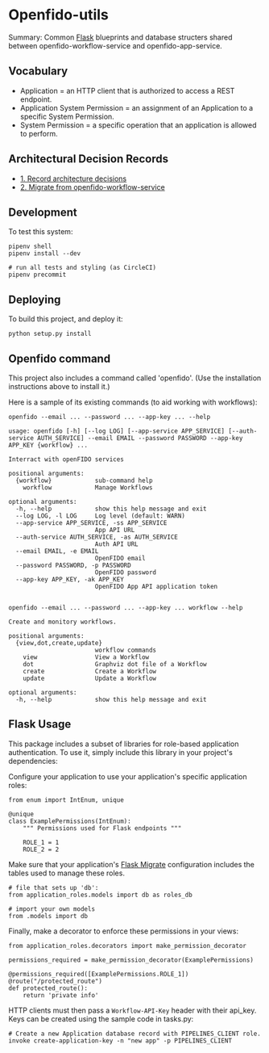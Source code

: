# Openfido-utils

Summary: Common [Flask](https://flask.palletsprojects.com/en/1.1.x/) blueprints and database structers shared between openfido-workflow-service and openfido-app-service.

## Vocabulary

 * Application = an HTTP client that is authorized to access a REST endpoint.
 * Application System Permission = an assignment of an Application to a specific System Permission.
 * System Permission = a specific operation that an application is allowed to perform.

## Architectural Decision Records

* [1. Record architecture decisions](docs/adr/0001-record-architecture-decisions.md)
* [2. Migrate from openfido-workflow-service](docs/adr/0002-migrate-from-openfido-workflow-service.md)

## Development

To test this system:

    pipenv shell
    pipenv install --dev

    # run all tests and styling (as CircleCI)
    pipenv precommit

## Deploying

To build this project, and deploy it:

    python setup.py install

## Openfido command

This project also includes a command called 'openfido'. (Use the installation
instructions above to install it.)

Here is a sample of its existing commands (to aid working with workflows):

    openfido --email ... --password ... --app-key ... --help

    usage: openfido [-h] [--log LOG] [--app-service APP_SERVICE] [--auth-service AUTH_SERVICE] --email EMAIL --password PASSWORD --app-key APP_KEY {workflow} ...

    Interract with openFIDO services

    positional arguments:
      {workflow}            sub-command help
        workflow            Manage Workflows

    optional arguments:
      -h, --help            show this help message and exit
      --log LOG, -l LOG     Log level (default: WARN)
      --app-service APP_SERVICE, -ss APP_SERVICE
                            App API URL
      --auth-service AUTH_SERVICE, -as AUTH_SERVICE
                            Auth API URL
      --email EMAIL, -e EMAIL
                            OpenFIDO email
      --password PASSWORD, -p PASSWORD
                            OpenFIDO password
      --app-key APP_KEY, -ak APP_KEY
                            OpenFIDO App API application token


    openfido --email ... --password ... --app-key ... workflow --help

    Create and monitory workflows.

    positional arguments:
      {view,dot,create,update}
                            workflow commands
        view                View a Workflow
        dot                 Graphviz dot file of a Workflow
        create              Create a Workflow
        update              Update a Workflow

    optional arguments:
      -h, --help            show this help message and exit

## Flask Usage

This package includes a subset of libraries for role-based application
authentication. To use it, simply include this library in your project's
dependencies:

Configure your application to use your application's specific application roles:

    from enum import IntEnum, unique

    @unique
    class ExamplePermissions(IntEnum):
        """ Permissions used for Flask endpoints """

        ROLE_1 = 1
        ROLE_2 = 2

Make sure that your application's [Flask Migrate](https://flask-migrate.readthedocs.io/en/latest/) configuration includes the tables used to manage these roles.

    # file that sets up 'db':
    from application_roles.models import db as roles_db

    # import your own models
    from .models import db

Finally, make a decorator to enforce these permissions in your views:

    from application_roles.decorators import make_permission_decorator

    permissions_required = make_permission_decorator(ExamplePermissions)

    @permissions_required([ExamplePermissions.ROLE_1])
    @route("/protected_route")
    def protected_route():
        return 'private info'


HTTP clients must then pass a `Workflow-API-Key` header with their api_key. Keys can
be created using the sample code in tasks.py:

    # Create a new Application database record with PIPELINES_CLIENT role.
    invoke create-application-key -n "new app" -p PIPELINES_CLIENT
